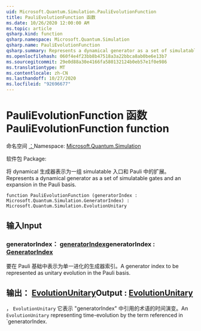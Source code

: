 ```yaml
---
uid: Microsoft.Quantum.Simulation.PauliEvolutionFunction
title: PauliEvolutionFunction 函数
ms.date: 10/26/2020 12:00:00 AM
ms.topic: article
qsharp.kind: function
qsharp.namespace: Microsoft.Quantum.Simulation
qsharp.name: PauliEvolutionFunction
qsharp.summary: Represents a dynamical generator as a set of simulatable gates and an expansion in the Pauli basis.
ms.openlocfilehash: 060f4e4f23bb8b47518a3a22bbca8ab0be6e13b7
ms.sourcegitcommit: 29e0d88a30e4166fa580132124b0eb57e1f0e986
ms.translationtype: MT
ms.contentlocale: zh-CN
ms.lasthandoff: 10/27/2020
ms.locfileid: "92696677"
---
```

# <a name="paulievolutionfunction-function"></a><span data-ttu-id="4bea6-102">PauliEvolutionFunction 函数</span><span class="sxs-lookup"><span data-stu-id="4bea6-102">PauliEvolutionFunction function</span></span>

<span data-ttu-id="4bea6-103">命名空间 [：](xref:Microsoft.Quantum.Simulation)</span><span class="sxs-lookup"><span data-stu-id="4bea6-103">Namespace: [Microsoft.Quantum.Simulation](xref:Microsoft.Quantum.Simulation)</span></span>

<span data-ttu-id="4bea6-104">软件包 [](https://nuget.org/packages/)</span><span class="sxs-lookup"><span data-stu-id="4bea6-104">Package: [](https://nuget.org/packages/)</span></span>


<span data-ttu-id="4bea6-105">将 dynamical 生成器表示为一组 simulatable 入口和 Pauli 中的扩展。</span><span class="sxs-lookup"><span data-stu-id="4bea6-105">Represents a dynamical generator as a set of simulatable gates and an expansion in the Pauli basis.</span></span>

```qsharp
function PauliEvolutionFunction (generatorIndex : Microsoft.Quantum.Simulation.GeneratorIndex) : Microsoft.Quantum.Simulation.EvolutionUnitary
```


## <a name="input"></a><span data-ttu-id="4bea6-106">输入</span><span class="sxs-lookup"><span data-stu-id="4bea6-106">Input</span></span>

### <a name="generatorindex--generatorindex"></a><span data-ttu-id="4bea6-107">generatorIndex： [generatorIndex](xref:Microsoft.Quantum.Simulation.GeneratorIndex)</span><span class="sxs-lookup"><span data-stu-id="4bea6-107">generatorIndex : [GeneratorIndex](xref:Microsoft.Quantum.Simulation.GeneratorIndex)</span></span>

<span data-ttu-id="4bea6-108">要在 Pauli 基础中表示为单一进化的生成器索引。</span><span class="sxs-lookup"><span data-stu-id="4bea6-108">A generator index to be represented as unitary evolution in the Pauli basis.</span></span>



## <a name="output--evolutionunitary"></a><span data-ttu-id="4bea6-109">输出： [EvolutionUnitary](xref:Microsoft.Quantum.Simulation.EvolutionUnitary)</span><span class="sxs-lookup"><span data-stu-id="4bea6-109">Output : [EvolutionUnitary](xref:Microsoft.Quantum.Simulation.EvolutionUnitary)</span></span>

<span data-ttu-id="4bea6-110">， `EvolutionUnitary` 它表示 "generatorIndex" 中引用的术语的时间演变。</span><span class="sxs-lookup"><span data-stu-id="4bea6-110">An `EvolutionUnitary` representing time-evolution by the term referenced in \`generatorIndex.</span></span>